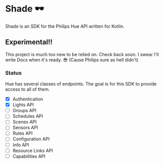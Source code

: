 # Shade 🕶
Shade is an SDK for the Philips Hue API written for Kotlin.

## Experimental!!
This project is much too new to be relied on.
Check back soon. 
I swear I'll write Docs when it's ready. 😎
(Cause Philips sure as hell didn't)

### Status

Hue has several classes of endpoints. The goal is for this SDK to 
provide access to all of them.

 - [x] Authentication
 - [x] Lights API
 - [ ] Groups API
 - [ ] Schedules API
 - [ ] Scenes API
 - [ ] Sensors API
 - [ ] Rules API
 - [ ] Configuration API
 - [ ] Info API
 - [ ] Resource Links API
 - [ ] Capabilities API
